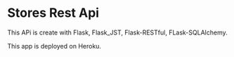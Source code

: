 # Stores Rest Api

This APi is create with Flask, Flask_JST, Flask-RESTful, FLask-SQLAlchemy.

This app is deployed on Heroku.
